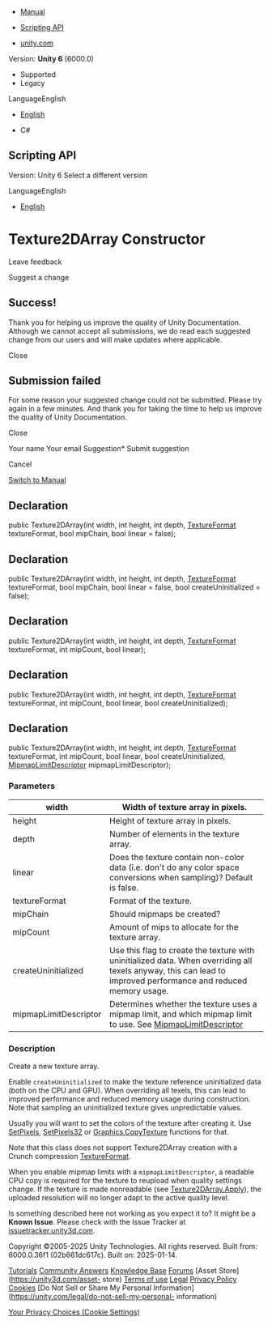 [ ]()

  * [Manual](../Manual/index.html)
  * [Scripting API](../ScriptReference/index.html)

  * [unity.com](https://unity.com/)

Version: **Unity 6** (6000.0)

  * Supported
  * Legacy

LanguageEnglish

  * [English]()

  * C#

[ ](https://docs.unity3d.com)

## Scripting API

Version: Unity 6 Select a different version

LanguageEnglish

  * [English]()

# Texture2DArray Constructor

Leave feedback

Suggest a change

## Success!

Thank you for helping us improve the quality of Unity Documentation. Although
we cannot accept all submissions, we do read each suggested change from our
users and will make updates where applicable.

Close

## Submission failed

For some reason your suggested change could not be submitted. Please <a>try
again</a> in a few minutes. And thank you for taking the time to help us
improve the quality of Unity Documentation.

Close

Your name Your email Suggestion* Submit suggestion

Cancel

[Switch to Manual](../Manual/class-Texture2DArray.html "Go to Texture2DArray
Component in the Manual")

## Declaration

public Texture2DArray(int width, int height, int depth,
[TextureFormat](TextureFormat.html) textureFormat, bool mipChain, bool linear
= false);

## Declaration

public Texture2DArray(int width, int height, int depth,
[TextureFormat](TextureFormat.html) textureFormat, bool mipChain, bool linear
= false, bool createUninitialized = false);

## Declaration

public Texture2DArray(int width, int height, int depth,
[TextureFormat](TextureFormat.html) textureFormat, int mipCount, bool linear);

## Declaration

public Texture2DArray(int width, int height, int depth,
[TextureFormat](TextureFormat.html) textureFormat, int mipCount, bool linear,
bool createUninitialized);

## Declaration

public Texture2DArray(int width, int height, int depth,
[TextureFormat](TextureFormat.html) textureFormat, int mipCount, bool linear,
bool createUninitialized, [MipmapLimitDescriptor](MipmapLimitDescriptor.html)
mipmapLimitDescriptor);

### Parameters

width | Width of texture array in pixels.  
---|---  
height | Height of texture array in pixels.  
depth | Number of elements in the texture array.  
linear | Does the texture contain non-color data (i.e. don't do any color space conversions when sampling)? Default is false.  
textureFormat | Format of the texture.  
mipChain | Should mipmaps be created?  
mipCount | Amount of mips to allocate for the texture array.  
createUninitialized | Use this flag to create the texture with uninitialized data. When overriding all texels anyway, this can lead to improved performance and reduced memory usage.  
mipmapLimitDescriptor | Determines whether the texture uses a mipmap limit, and which mipmap limit to use. See [MipmapLimitDescriptor](MipmapLimitDescriptor.html)  
  
### Description

Create a new texture array.

Enable `createUninitialized` to make the texture reference uninitialized data
(both on the CPU and GPU). When overriding all texels, this can lead to
improved performance and reduced memory usage during construction. Note that
sampling an uninitialized texture gives unpredictable values.  
  
Usually you will want to set the colors of the texture after creating it. Use
[SetPixels](Texture2DArray.SetPixels.html),
[SetPixels32](Texture2DArray.SetPixels32.html) or
[Graphics.CopyTexture](Graphics.CopyTexture.html) functions for that.  
  
Note that this class does not support Texture2DArray creation with a Crunch
compression [TextureFormat](TextureFormat.html).  
  
When you enable mipmap limits with a `mipmapLimitDescriptor`, a readable CPU
copy is required for the texture to reupload when quality settings change. If
the texture is made nonreadable (see
[Texture2DArray.Apply](Texture2DArray.Apply.html)), the uploaded resolution
will no longer adapt to the active quality level.

Is something described here not working as you expect it to? It might be a
**Known Issue**. Please check with the Issue Tracker at
[issuetracker.unity3d.com](https://issuetracker.unity3d.com).

Copyright ©2005-2025 Unity Technologies. All rights reserved. Built from:
6000.0.36f1 (02b661dc617c). Built on: 2025-01-14.

[Tutorials](https://unity3d.com/learn) [Community
Answers](https://answers.unity3d.com) [Knowledge
Base](https://support.unity3d.com/hc/en-us)
[Forums](https://forum.unity3d.com) [Asset Store](https://unity3d.com/asset-
store) [Terms of use](https://docs.unity3d.com/Manual/TermsOfUse.html)
[Legal](https://unity.com/legal) [Privacy
Policy](https://unity.com/legal/privacy-policy)
[Cookies](https://unity.com/legal/cookie-policy) [Do Not Sell or Share My
Personal Information](https://unity.com/legal/do-not-sell-my-personal-
information)

[Your Privacy Choices (Cookie Settings)](javascript:void\(0\);)

